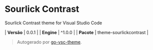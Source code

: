 # Sourlick Contrast

Sourlick Contrast theme for Visual Studio Code

| **Versão** | 0.0.1 |
| **Engine** | ^1.0.0 |
| **Pacote** | theme-sourlickcontrast |

> Autogerado por [go-vsc-theme](https://github.com/natalbu/go-vsc-theme).
